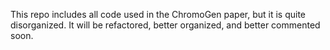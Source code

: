 
This repo includes all code used in the ChromoGen paper, but it is quite disorganized. It will be refactored, better organized, and better commented soon. 


